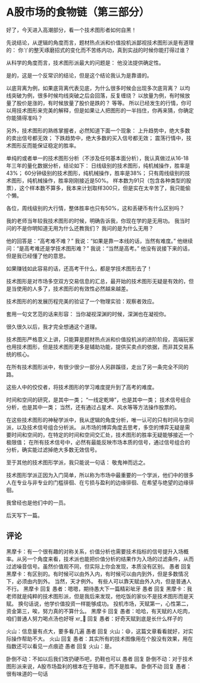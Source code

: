 # A股市场的食物链（第三部分）
[A股市场的食物链]: (https://articles.zsxq.com/id_notmim6gdolc.html)

好了，今天进入高潮部分，看一个技术图形者如何自黑！

先说结论，从逻辑的角度而言，题材热点派和价值投机派鄙视技术图形派是有道理的：
你丫的整天琢磨招式的变化而不苦练内功，真到实战的时候你能打得过谁？

从科学的角度而言，技术图形派最大的问题是：
他没法提供确定性。

是的，这是一个反常识的结论，但是这个结论我认为是靠谱的。

以底背离为例，如果底背离代表见底，为什么很多时候会出现多次底背离？
以均线突破为例，很多时候均线突破之后会回落，反复缠绕？
以放量为例，有时候放量了股价是涨的，有时候放量了股价是跌的？
等等。
所以已经发生的行情，你可以用技术图形来完美的解释，但是如果让人把图形的一半挡住，你再来猜，你确定你能猜得准吗？

另外，技术图形的熟练掌握者，必然知道下面一个现象：
上升趋势中，绝大多数的卖出信号都无效；
下跌趋势中，绝大多数的买入信号都无效；
震荡行情中，技术图形反而能保证稳定的胜率。

单纯的或者单一的技术图形分析（不涉及任何基本面分析），我认真做过从16-18年三年的量化数据分析，结论如下：
日线级别的技术图形，纯机械操作，胜率是43%；
60分钟级别的技术图形，纯机械操作，胜率是38%；
只有周线级别的技术图形，纯机械操作，胜率刚刚接近是50%。
样本数为91只（包含各种类型的股票），这个样本数不算多，我本来计划取样300只，但是实在太辛苦了，我只能偷个懒。

各位，周线级别的大行情，整体胜率也只有50%，这和丢硬币有什么区别吗？

我的老师当年较我技术图形的时候，明确告诉我，你现在学的是无用功。
我当时问的不是你明知道无用为什么还教我们？
我问的是为什么无用？

他的回答是：“高考难不难？”
我说：“如果是靠一本线的话，当然有难度。”
他继续问：“是高考难还是学技术图形难？”
我说：“当然是高考。”
他没有说接下来的话，但是我已经懂了他的意思。

如果赚钱如此容易的话，还高考干什么，都是学技术图形去了！

技术图形是对市场多空双方交易信息的汇总，最开始的技术图形无疑是有效的，但是当使用的人多了，技术图形的有效性必然越来越差。

技术图形的的发展历程完美的验证了一个物理实验：观察者效应。

套用一句文艺范的话来形容：
当你凝视深渊的时候，深渊也在凝视你。

很久很久以后，我才完全想通这个道理。

技术图形严格意义上讲，只能算是题材热点派和价值投机派的进阶阶段，高端玩家也用技术图形，但是技术图形更多是辅助功能，提供买卖点的依据，而非其交易系统的核心。

在所有技术图形派中，有很少很少一部分人另辟蹊径，走出了另一条完全不同的路。

这些人中的佼佼者，将技术图形的学习难度提升到了高考的难度。

时间和空间的研究，是其中一类；
“一线定乾坤”，也是其中一类；
技术信号组合分析，也是其中一类；
当然，还有通过占星术、风水等等方法操作股票的。

在这些技术图形的神秘学派中，我从逻辑的角度分析，唯一认可的只有时间与空间派，以及技术信号组合分析派。
从市场的博弈角度去思考，多空的博弈无疑是需要时间和空间的，在特定的时间和空间交汇处，技术图形的胜率无疑能够接近一个极限值；
在所有技术信号中，必然有最能反映市场本质的信号，通过信号组合的分析，确实能过滤掉绝大多数无效信号。

至于其他的技术图形学派，我只能说一句话：
敬鬼神而远之。

技术图形学派正因为入门简单，所以称为市场中最重要的一个学派，他们中的很多人在专业与非专业的门槛徘徊、在亏损与盈利的边缘徘徊、在希望与绝望的边缘徘徊。

我曾经也是他们中的一员。

后天写下一篇。

## 评论
黑摩卡：有一个很有趣的对称关系，价值分析也需要技术指标的信号提升入场概率。从另一个角度来看，技术派也能把价值分析的结果作为入场的过滤条件，从而过滤噪音信号。虽然价值观不同，但实际上你会发现，本质没有区别。
愚者 回复 黑摩卡：有区别的。有时候可以由外入内，有时候可以由内到外，但是多数情况下，必须由内到外。
当然，天才例外。
有些人可以靠天赋由外入内，但是普通人不行。
黑摩卡 回复 愚者：嗯嗯，期待愚大下一篇精彩呲牙
愚者 回复 黑摩卡：我老师就是纯粹的技术图形派，但是我后来发现，他吃饭的家伙不是技术图形而是天赋。
换句话说，他学价值投资一样能够成功。
投机市场，天赋第一，心性第二，资金第三，唉，努力真的不算什么。
黑摩卡 回复 愚者：哈哈，有天赋的人吃肉，咱们普通人努力喝点汤也好呀
xr_🍒 回复 愚者：好奇天赋到底是长什么样子的

火山：信息量有点大，要多看几遍
愚者 回复 火山：😄，这篇文章看看就好，对实际操作帮助不大。
火山 回复 愚者：其实所有的技术图像用在个股没有效果，用在指数还可以看见一点痕迹
愚者 回复 火山：是。

卧倒不动：不如以后我们改扔硬币吧，扔鞋也可以
愚者 回复 卧倒不动：对于技术图形派来说，A股市场盈利的根本在于赔率，而不是胜率。
卧倒不动 回复 愚者：很有味道的一句话
